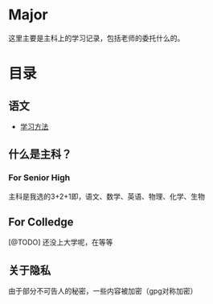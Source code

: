 # Major
这里主要是主科上的学习记录，包括老师的委托什么的。

# 目录
## 语文
- [学习方法](./Chinese/Method)


## 什么是主科？
### For Senior High
主科是我选的3+2+1即，语文、数学、英语、物理、化学、生物

## For Colledge
[@TODO] 还没上大学呢，在等等

## 关于隐私
由于部分不可告人的秘密，一些内容被加密（gpg对称加密）